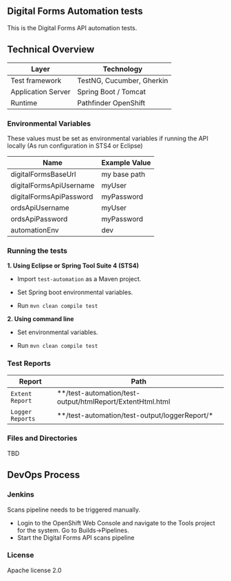 ## Digital Forms Automation tests

This is the Digital Forms API automation tests.

## Technical Overview

| Layer              | Technology                |
| ------------------ | ------------------------- |
| Test framework     | TestNG, Cucumber, Gherkin |
| Application Server | Spring Boot / Tomcat      |
| Runtime            | Pathfinder OpenShift      |

### Environmental Variables

These values must be set as environmental variables if running the API locally (As run configuration in STS4 or Eclipse)

| Name                    | Example Value |
| ----------------------- | ------------- |
| digitalFormsBaseUrl     | my base path  |
| digitalFormsApiUsername | myUser        |
| digitalFormsApiPassword | myPassword    |
| ordsApiUsername         | myUser        |
| ordsApiPassword         | myPassword    |
| automationEnv           | dev           |

### Running the tests

**1. Using Eclipse or Spring Tool Suite 4 (STS4)**

- Import `test-automation` as a Maven project.

- Set Spring boot environmental variables.

- Run `mvn clean compile test`

**2. Using command line**

- Set environmental variables.

- Run `mvn clean compile test`

### Test Reports

| Report           | Path                                                        |
| ---------------- | ----------------------------------------------------------- |
| `Extent Report`  | \*\*/test-automation/test-output/htmlReport/ExtentHtml.html |
| `Logger Reports` | \*\*/test-automation/test-output/loggerReport/\*            |

### Files and Directories

TBD

## DevOps Process

### Jenkins

Scans pipeline needs to be triggered manually.

- Login to the OpenShift Web Console and navigate to the Tools project for the system. Go to Builds->Pipelines.
- Start the Digital Forms API scans pipeline

### License

Apache license 2.0
